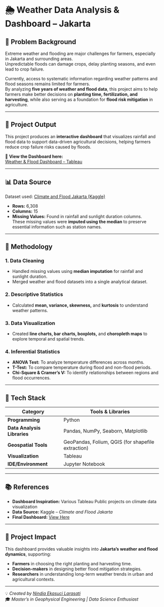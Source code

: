 # 🌦️ Weather Data Analysis & Dashboard – Jakarta

## 📘 Problem Background  
Extreme weather and flooding are major challenges for farmers, especially in Jakarta and surrounding areas.  
Unpredictable floods can damage crops, delay planting seasons, and even lead to crop failure.  

Currently, access to systematic information regarding weather patterns and flood seasons remains limited for farmers.  
By analyzing **five years of weather and flood data**, this project aims to help farmers make better decisions on **planting time, fertilization, and harvesting**, while also serving as a foundation for **flood risk mitigation** in agriculture.

---

## 🎯 Project Output  
This project produces an **interactive dashboard** that visualizes rainfall and flood data to support data-driven agricultural decisions, helping farmers reduce crop failure risks caused by floods.  

🔗 **View the Dashboard here:**  
[Weather & Flood Dashboard – Tableau](https://public.tableau.com/app/profile/nindia.ekasuci.larasati/viz/P0M1_Nindia-Ekasuci/Dashboard1?publish=yes)

---

## 📊 Data Source  
Dataset used: [Climate and Flood Jakarta (Kaggle)](https://www.kaggle.com/datasets/christopherrichardc/climate-and-flood-jakarta/data)

- **Rows:** 6,308  
- **Columns:** 15  
- **Missing Values:** Found in rainfall and sunlight duration columns.  
  These missing values were **imputed using the median** to preserve essential information such as station names.  

---

## 🧠 Methodology  

### 1. **Data Cleaning**
- Handled missing values using **median imputation** for rainfall and sunlight duration.  
- Merged weather and flood datasets into a single analytical dataset.  

### 2. **Descriptive Statistics**
- Calculated **mean, variance, skewness,** and **kurtosis** to understand weather patterns.

### 3. **Data Visualization**
- Created **line charts, bar charts, boxplots,** and **choropleth maps** to explore temporal and spatial trends.

### 4. **Inferential Statistics**
- **ANOVA Test:** To analyze temperature differences across months.  
- **T-Test:** To compare temperature during flood and non-flood periods.  
- **Chi-Square & Cramer’s V:** To identify relationships between regions and flood occurrences.

---

## 🧰 Tech Stack  

| Category | Tools & Libraries |
|-----------|-------------------|
| **Programming** | Python |
| **Data Analysis Libraries** | Pandas, NumPy, Seaborn, Matplotlib |
| **Geospatial Tools** | GeoPandas, Folium, QGIS (for shapefile extraction) |
| **Visualization** | Tableau |
| **IDE/Environment** | Jupyter Notebook |

---

## 📚 References  
- **Dashboard Inspiration:** Various Tableau Public projects on climate data visualization  
- **Data Source:** Kaggle – *Climate and Flood Jakarta*  
- **Final Dashboard:** [View Here](https://public.tableau.com/app/profile/nindia.ekasuci.larasati/viz/P0M1_Nindia-Ekasuci/Dashboard1?publish=yes)

---

## 🌾 Project Impact  
This dashboard provides valuable insights into **Jakarta’s weather and flood dynamics**, supporting:  
- **Farmers** in choosing the right planting and harvesting time.  
- **Decision-makers** in designing better flood mitigation strategies.  
- **Researchers** in understanding long-term weather trends in urban and agricultural contexts.

---

💡 *Created by [Nindia Ekasuci Larasati](https://www.linkedin.com/in/nindia-ekasuci-larasati/)*  
🎓 *Master’s in Geophysical Engineering | Data Science Enthusiast*  
